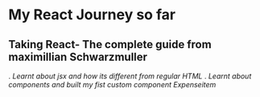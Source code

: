 # My React Journey so far
## Taking React- The complete guide from maximillian Schwarzmuller
. *Learnt about jsx and how its different from regular HTML*
. *Learnt about components and built my fist custom component Expenseitem*